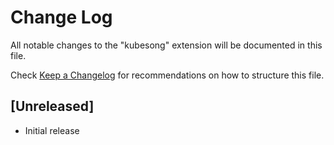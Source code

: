 # Change Log

All notable changes to the "kubesong" extension will be documented in this file.

Check [Keep a Changelog](http://keepachangelog.com/) for recommendations on how to structure this file.

## [Unreleased]

- Initial release
